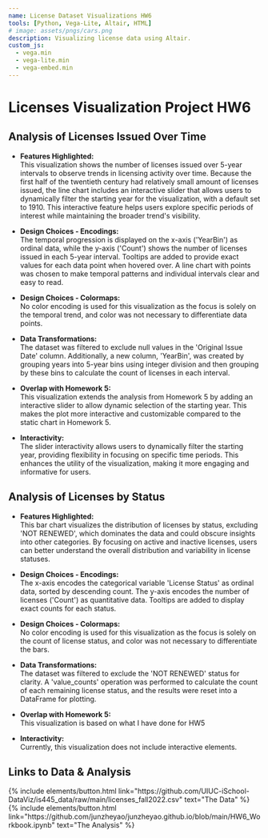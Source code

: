 ```yaml
---
name: License Dataset Visualizations HW6
tools: [Python, Vega-Lite, Altair, HTML]
# image: assets/pngs/cars.png
description: Visualizing license data using Altair.
custom_js:
  - vega.min
  - vega-lite.min
  - vega-embed.min
---
```


# Licenses Visualization Project HW6

## Analysis of Licenses Issued Over Time

- **Features Highlighted:**  
  This visualization shows the number of licenses issued over 5-year intervals to observe trends in licensing activity over time. Because the first half of the twentieth century had relatively small amount of licenses issued, the line chart includes an interactive slider that allows users to dynamically filter the starting year for the visualization, with a default set to 1910. This interactive feature helps users explore specific periods of interest while maintaining the broader trend's visibility. 
- **Design Choices - Encodings:**  
  The temporal progression is displayed on the x-axis ('YearBin') as ordinal data, while the y-axis ('Count') shows the number of licenses issued in each 5-year interval. Tooltips are added to provide exact values for each data point when hovered over. A line chart with points was chosen to make temporal patterns and individual intervals clear and easy to read.

- **Design Choices - Colormaps:**  
  No color encoding is used for this visualization as the focus is solely on the temporal trend, and color was not necessary to differentiate data points.

- **Data Transformations:**  
  The dataset was filtered to exclude null values in the 'Original Issue Date' column. Additionally, a new column, 'YearBin', was created by grouping years into 5-year bins using integer division and then grouping by these bins to calculate the count of licenses in each interval.

- **Overlap with Homework 5:**  
  This visualization extends the analysis from Homework 5 by adding an interactive slider to allow dynamic selection of the starting year. This makes the plot more interactive and customizable compared to the static chart in Homework 5.

- **Interactivity:**  
  The slider interactivity allows users to dynamically filter the starting year, providing flexibility in focusing on specific time periods. This enhances the utility of the visualization, making it more engaging and informative for users.


<vegachart schema-url="{{ site.baseurl }}/assets/json/licenses_over_time.json" style="width: 100%;"></vegachart>



## Analysis of Licenses by Status

- **Features Highlighted:**  
  This bar chart visualizes the distribution of licenses by status, excluding 'NOT RENEWED', which dominates the data and could obscure insights into other categories. By focusing on active and inactive licenses, users can better understand the overall distribution and variability in license statuses.

- **Design Choices - Encodings:**  
  The x-axis encodes the categorical variable 'License Status' as ordinal data, sorted by descending count. The y-axis encodes the number of licenses ('Count') as quantitative data. Tooltips are added to display exact counts for each status.

- **Design Choices - Colormaps:**  
  No color encoding is used for this visualization as the focus is solely on the count of license status, and color was not necessary to differentiate the bars.

- **Data Transformations:**  
  The dataset was filtered to exclude the 'NOT RENEWED' status for clarity. A 'value_counts' operation was performed to calculate the count of each remaining license status, and the results were reset into a DataFrame for plotting.

- **Overlap with Homework 5:**  
 This visualization is based on what I have done for HW5

- **Interactivity:**  
  Currently, this visualization does not include interactive elements.

<vegachart schema-url="{{ site.baseurl }}/assets/json/licenses_by_status.json" style="width: 100%;"></vegachart>



## Links to Data & Analysis

<div class="left">
{% include elements/button.html link="https://github.com/UIUC-iSchool-DataViz/is445_data/raw/main/licenses_fall2022.csv" text="The Data" %}
</div>

<div class="right">
{% include elements/button.html link="https://github.com/junzheyao/junzheyao.github.io/blob/main/HW6_Workbook.ipynb" text="The Analysis" %}
</div>
